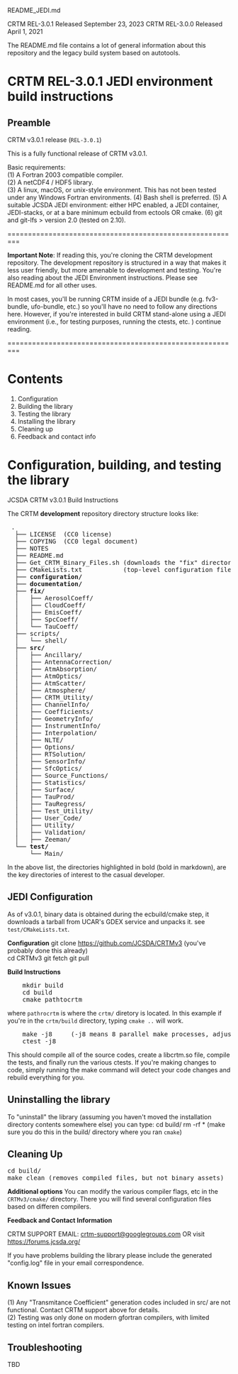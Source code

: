 README_JEDI.md

CRTM REL-3.0.1  Released September 23, 2023
CRTM REL-3.0.0  Released April 1, 2021



The README.md file contains a lot of general information about this repository and the legacy build system based on autotools.

CRTM REL-3.0.1 JEDI environment build instructions
=========================================================

Preamble
--------

CRTM v3.0.1 release (`REL-3.0.1`)  

This is a fully functional release of CRTM v3.0.1.

Basic requirements:  
(1) A Fortran 2003 compatible compiler.  
(2) A netCDF4 / HDF5 library.   
(3) A linux, macOS, or unix-style environment.  This has not been tested under any Windows Fortran environments.
(4) Bash shell is preferred.
(5) A suitable JCSDA JEDI environment: either HPC enabled, a JEDI container, JEDI-stacks, or at a bare minimum ecbuild from ectools OR cmake.
(6) git and git-lfs > version 2.0 (tested on 2.10).

=========================================================

**Important Note**: If reading this, you're cloning the CRTM development repository.  The development repository is structured in a way that makes it less user friendly, but more amenable to development and testing.  You're also reading about the JEDI Environment instructions.  Please see README.md for all other uses.

In most cases, you'll be running CRTM inside of a JEDI bundle (e.g. fv3-bundle, ufo-bundle, etc.)  so you'll have no need to follow any directions here.  However, if you're interested in build CRTM stand-alone using a JEDI environment (i.e., for testing purposes, running the ctests, etc. ) continue reading.

=========================================================

Contents
========

1. Configuration  
2. Building the library  
3. Testing the library  
4. Installing the library  
5. Cleaning up  
6. Feedback and contact info  



Configuration, building, and testing the library
================================================  
JCSDA CRTM v3.0.1 Build Instructions
  
The CRTM **development** repository directory structure looks like:

<pre>
 .
  ├── LICENSE  (CC0 license)
  ├── COPYING  (CC0 legal document)
  ├── NOTES
  ├── README.md 
  ├── Get_CRTM_Binary_Files.sh (downloads the "fix" directory binary data from ftp, this is useful if you're doing out-of-jedi tests or if you want to override the default binary datasets. ) 
  ├── CMakeLists.txt           (top-level configuration file for ecbuild/cmake)
  ├── <b>configuration/</b>
  ├── <b>documentation/</b>
  ├── <b>fix/</b>
  │   ├── AerosolCoeff/
  │   ├── CloudCoeff/
  │   ├── EmisCoeff/
  │   ├── SpcCoeff/
  │   └── TauCoeff/
  ├── scripts/
  │   └── shell/
  ├── <b>src/</b>
  │   ├── Ancillary/
  │   ├── AntennaCorrection/
  │   ├── AtmAbsorption/
  │   ├── AtmOptics/
  │   ├── AtmScatter/
  │   ├── Atmosphere/
  │   ├── CRTM_Utility/
  │   ├── ChannelInfo/
  │   ├── Coefficients/
  │   ├── GeometryInfo/
  │   ├── InstrumentInfo/
  │   ├── Interpolation/
  │   ├── NLTE/
  │   ├── Options/
  │   ├── RTSolution/
  │   ├── SensorInfo/
  │   ├── SfcOptics/
  │   ├── Source_Functions/
  │   ├── Statistics/
  │   ├── Surface/
  │   ├── TauProd/
  │   ├── TauRegress/
  │   ├── Test_Utility/
  │   ├── User_Code/
  │   ├── Utility/
  │   ├── Validation/
  │   ├── Zeeman/
  └── <b>test/</b>
      └── Main/
</pre>

In the above list, the directories highlighted in bold (bold in markdown), are the key directories of interest to the casual developer.

JEDI Configuration
------------------
As of v3.0.1, binary data is obtained during the ecbuild/cmake step, it downloads a tarball from UCAR's GDEX service and unpacks it.  see `test/CMakeLists.txt`.   


**Configuration**
    git clone https://github.com/JCSDA/CRTMv3      (you've probably done this already)  
    cd CRTMv3
    git fetch 
    git pull

**Build Instructions**
<pre>
    mkdir build
    cd build
    cmake pathtocrtm 
</pre>
where `pathrocrtm` is where the `crtm/` diretory is located.  In this example if you're in the `crtm/build` directory, typing `cmake ..` will work.

<pre>
    make -j8     (-j8 means 8 parallel make processes, adjust the number to your machine)
    ctest -j8
</pre>
This should compile all of the source codes, create a libcrtm.so file, compile the tests, and finally run the various ctests.  If you're making changes to code, simply running the make command will detect your code changes and rebuild everything for you.  

Uninstalling the library
------------------------

To "uninstall" the library (assuming you haven't moved the installation directory contents somewhere else) you can type:
    cd build/
    rm -rf *  (make sure you do this in the build/ directory where you ran `cmake`)

Cleaning Up
-----------
<pre>
cd build/
make clean (removes compiled files, but not binary assets)
</pre>


**Additional options**
You can modify the various compiler flags, etc in the `CRTMv3/cmake/` directory.  There you will find several configuration files based on differen compilers.


**Feedback and Contact Information**

CRTM SUPPORT EMAIL: crtm-support@googlegroups.com OR visit https://forums.jcsda.org/

If you have problems building the library please include the generated "config.log" file in your email correspondence.

Known Issues
------------

(1) Any "Transmitance Coefficient" generation codes included in src/ are not functional.  Contact CRTM support above for details.  
(2) Testing was only done on modern gfortran compilers, with limited testing on intel fortran compilers.

Troubleshooting
---------------

TBD
